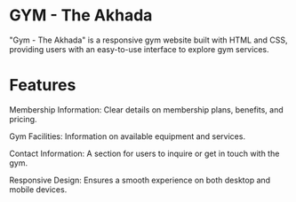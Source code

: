 # GYM - The Akhada
"Gym - The Akhada" is a responsive gym website built with HTML and CSS, providing users with an easy-to-use interface to explore gym services.
# Features
Membership Information: Clear details on membership plans, benefits, and pricing.

Gym Facilities: Information on available equipment and services.

Contact Information: A section for users to inquire or get in touch with the gym.

Responsive Design: Ensures a smooth experience on both desktop and mobile devices. 
